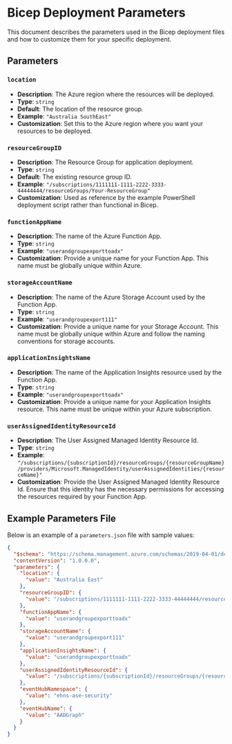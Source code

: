 # Bicep Deployment Parameters

This document describes the parameters used in the Bicep deployment files and how to customize them for your specific deployment.

## Parameters

### `location`

- **Description**: The Azure region where the resources will be deployed.
- **Type**: `string`
- **Default**: The location of the resource group.
- **Example**: `"Australia SouthEast"`
- **Customization**: Set this to the Azure region where you want your resources to be deployed.

### `resourceGroupID`

- **Description**: The Resource Group for application deployment.
- **Type**: `string`
- **Default**: The existing resource group ID.
- **Example**: `"/subscriptions/1111111-1111-2222-3333-44444444/resourceGroups/Your-ResourceGroup"`
- **Customization**: Used as reference by the example PowerShell deployment script rather than functional in Bicep.

### `functionAppName`

- **Description**: The name of the Azure Function App.
- **Type**: `string`
- **Example**: `"userandgroupexporttoadx"`
- **Customization**: Provide a unique name for your Function App. This name must be globally unique within Azure.

### `storageAccountName`

- **Description**: The name of the Azure Storage Account used by the Function App.
- **Type**: `string`
- **Example**: `"userandgroupexport111"`
- **Customization**: Provide a unique name for your Storage Account. This name must be globally unique within Azure and follow the naming conventions for storage accounts.

### `applicationInsightsName`

- **Description**: The name of the Application Insights resource used by the Function App.
- **Type**: `string`
- **Example**: `"userandgroupexporttoadx"`
- **Customization**: Provide a unique name for your Application Insights resource. This name must be unique within your Azure subscription.

### `userAssignedIdentityResourceId`

- **Description**: The User Assigned Managed Identity Resource Id.
- **Type**: `string`
- **Example**: `"/subscriptions/{subscriptionId}/resourceGroups/{resourceGroupName}/providers/Microsoft.ManagedIdentity/userAssignedIdentities/{resourceName}"`
- **Customization**: Provide the User Assigned Managed Identity Resource Id. Ensure that this identity has the necessary permissions for accessing the resources required by your Function App.

## Example Parameters File

Below is an example of a `parameters.json` file with sample values:

```json
{
  "$schema": "https://schema.management.azure.com/schemas/2019-04-01/deploymentParameters.json#",
  "contentVersion": "1.0.0.0",
  "parameters": {
    "location": {
      "value": "Australia East"
    },
    "resourceGroupID": {
      "value": "/subscriptions/1111111-1111-2222-3333-44444444/resourceGroups/Your-ResourceGroup"
    },
    "functionAppName": {
      "value": "userandgroupexporttoadx"
    },
    "storageAccountName": {
      "value": "userandgroupexport111"
    },
    "applicationInsightsName": {
      "value": "userandgroupexporttoadx"
    },
    "userAssignedIdentityResourceId": {
      "value": "/subscriptions/{subscriptionId}/resourceGroups/{resourceGroupName}/providers/Microsoft.ManagedIdentity/userAssignedIdentities/{resourceName}"
    },
    "eventHubNamespace": {
      "value": "ehns-ase-security"
    },
    "eventHubName": {
      "value": "AADGraph"
    }
  }
}
```
